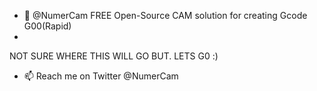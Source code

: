 - 👋 @NumerCam 
  FREE Open-Source CAM solution for creating Gcode G00(Rapid)
- 
NOT SURE WHERE THIS WILL GO BUT. LETS G0 :)


- 📫 Reach me on Twitter @NumerCam 

<!---
NumerCam/NumerCam is a ✨ special ✨ repository because its `README.md` (this file) appears on your GitHub profile.
You can click the Preview link to take a look at your changes.
--->
